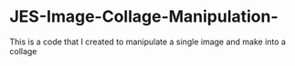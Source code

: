 # JES-Image-Collage-Manipulation-
This is a code that I created to manipulate a single image and make into a collage
